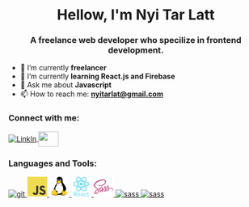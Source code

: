 <h1 align="center">Hellow, I'm Nyi Tar Latt</h1>
<h3 align="center">A freelance web developer who specilize in frontend development.</h3>



- 🔭 I’m currently **freelancer**
- 🌱 I’m currently **learning  React.js and Firebase**
- 💬 Ask me about **Javascript**
- 📫 How to reach me: **nyitarlat@gmail.com**

<h3 align="left">Connect with me:</h3>

<p align="left">
  
<a href="https://www.linkedin.com/in/nyi-tar-latt-290638226/" target="blank">
<img align="center" src="https://www.vectorlogo.zone/logos/linkedin/linkedin-tile.svg" alt="LinkIn" height="30" width="40" />
</a>
<a href="https://www.facebook.com/ariko.nora" target="blank">
<img align="center" src="https://www.vectorlogo.zone/logos/facebook/facebook-official.svg" alt="" height="30" width="40" />
</a>
</p>

<h3 align="left">Languages and Tools:</h3>
<p align="left">

<a href="https://git-scm.com/" target="_blank">
<img src="https://www.vectorlogo.zone/logos/git-scm/git-scm-icon.svg" alt="git" width="40" height="40"/>
</a>

<a href="https://developer.mozilla.org/en-US/docs/Web/JavaScript" target="_blank">
<img src="https://raw.githubusercontent.com/devicons/devicon/master/icons/javascript/javascript-original.svg" alt="javascript" width="40" height="40"/> 
</a>

<a href="https://www.linux.org/" target="_blank"> 
<img src="https://raw.githubusercontent.com/devicons/devicon/master/icons/linux/linux-original.svg" alt="linux" width="40" height="40"/>
</a>

<a href="https://reactjs.org/" target="_blank"> 
<img src="https://raw.githubusercontent.com/devicons/devicon/master/icons/react/react-original-wordmark.svg" alt="react" width="40" height="40"/> 
</a>

<a href="https://sass-lang.com" target="_blank"> 
<img src="https://raw.githubusercontent.com/devicons/devicon/master/icons/sass/sass-original.svg" alt="sass" width="40" height="40"/> 
</a>

<a href="https://get-bootstrap.com" target="_blank"> 
<img src="https://www.vectorlogo.zone/logos/getbootstrap/getbootstrap-icon.svg" alt="sass" width="40" height="40"/> 
</a>

<a href="https://jquery.com/" target="_blank"> 
<img src="https://www.vectorlogo.zone/logos/jquery/jquery-horizontal.svg" alt="sass" width="40" height="40"/> 
</a></p>

